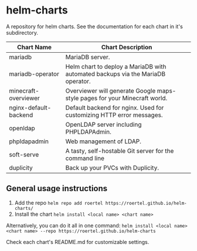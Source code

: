 # helm-charts

A repository for helm charts. See the documentation for each chart in it's subdirectory.

|Chart Name|Chart Description|
|-|-|
|mariadb|MariaDB server.|
|mariadb-operator|Helm chart to deploy a MariaDB with automated backups via the MariaDB operator.|
|minecraft-overviewer|Overviewer will generate Google maps-style pages for your Minecraft world.|
|nginx-default-backend|Default backend for nginx. Used for customizing HTTP error messages.|
|openldap|OpenLDAP server including PHPLDAPAdmin.|
|phpldapadmin|Web management of LDAP.|
|soft-serve|A tasty, self-hostable Git server for the command line|
|duplicity|Back up your PVCs with Duplicity.|

## General usage instructions

1. Add the repo
  `helm repo add roertel https://roertel.github.io/helm-charts/`
2. Install the chart
  `helm install <local name> <chart name>`

Alternatively, you can do it all in one command:
`helm install <local name> <chart name> --repo https://roertel.github.io/helm-charts`

Check each chart's README.md for customizable settings.
